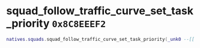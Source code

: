 # squad_follow_traffic_curve_set_task_priority `0x8C8EEEF2`

```lua
natives.squads.squad_follow_traffic_curve_set_task_priority(_unk0 --[[ number ]], _unk1 --[[ number ]], _unk2 --[[ number ]])
```